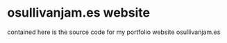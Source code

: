 # osullivanjam.es website

contained here is the source code for my portfolio website osullivanjam.es
